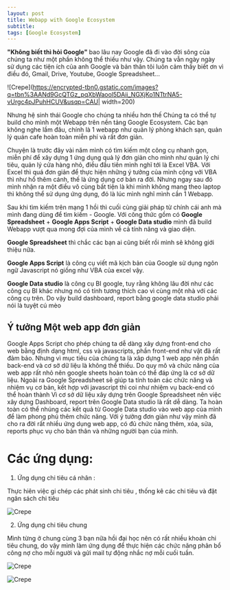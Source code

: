 ```yaml
---
layout: post
title: Webapp with Google Ecosystem
subtitle:  
tags: [Google Ecosystem]
---
```



**"Không biết thì hỏi Google"** bao lâu nay Google đã đi vào đời sông của chúng ta như một phần không thể thiếu như vậy. 
Chúng ta vẫn ngày ngày sử dụng các tiện ích của anh Google và bản thân tôi luôn cảm thấy biết ơn vì điều đó, Gmail, 
Drive, Youtube, Google Spreadsheet...

![Crepe](https://encrypted-tbn0.gstatic.com/images?q=tbn%3AANd9GcQTGz_pqXbWaool5DAii_NGXjKo1NTtrNA5-vUrgc4pJPuhHCUV&usqp=CAU| width=200)



Nhưng hệ sinh thái Google cho chúng ta nhiều hơn thế Chúng ta có thể tự build cho mình một Webapp trên nền tảng Google Ecosystem. Các bạn không nghe lầm đâu, chính là 1 webapp như quản lý phòng khách sạn, quản lý quán cafe hoàn toàn miễn phí và rất đơn giản.

Chuyện là trước đây vài năm mình có tìm kiếm một công cụ nhanh gọn, miễn phí để xây dựng 1 ứng dụng quả lý đơn giản cho mình như quản lý chi tiêu, quản lý cửa hàng nhỏ, điều đầu tiên mình nghĩ tới là  Excel VBA. Với Excel thì quá đơn giản để thực hiện những ý tưởng của mình cộng với VBA thì như hổ thêm cánh, thế là ứng dụng cơ bản ra đời. Nhưng ngay sau đó mình nhận ra một điều vô cùng bất tiện là khi mình không mang theo laptop thì không thể sử dụng ứng dụng, đó là lúc mình nghĩ mình cần 1 Webapp.

Sau khi tìm kiếm trên mạng 1 hồi thì cuối cùng giải pháp từ chính cái anh mà mình đang dùng để tìm kiếm - Google. Với công thức gồm có **Google Spreadsheet** + **Google Apps Script** + **Google Data studio** mình đã build Webapp vượt qua mong đợi của mình về cả tính năng và giao diện.

**Google Spreadsheet** thì chắc các bạn ai cũng biết rồi mình sẽ không giới thiệu nữa. 

**Google Apps Script** là công cụ viết mã kịch bản của Google sử dụng ngôn ngữ Javascript nó giống như VBA của excel vậy.

**Google Data studio** là công cụ BI google, tuy rằng không lâu đời như các công cụ BI khác nhưng nó có tính tương thích cao vì cùng một nhà với các công cụ trên. Do vậy build dashboard, report bằng google data studio phải nói là tuyệt cú mèo



## Ý tưởng Một web app đơn giản

Google Apps Script cho phép chúng ta dễ dàng xây dựng front-end cho web bằng định dạng html, css và javascripts, phần front-end như vật đã rất đảm bảo. Nhưng vì mục tiêu của chúng ta là xâp dựng 1 web app nên phần back-end và cơ sở dữ liệu là không thể thiếu. 
Do quy mô và chức năng của web app rất nhỏ nên google sheets hoàn toàn có thể đáp ứng là cơ sở dữ liệu. Ngoài ra Google Spreadsheet sẽ giúp ta tính toán các chức năng và nhiệm vụ cơ bản, kết hợp với javascript thì coi như nhiệm vụ back-end có thể hoàn thành 
Vì cơ sở dữ liệu xây dựng trên Google Spreadsheet nên việc xây dựng Dashboard, report trên Google Data studio là rất dễ dàng. Ta hoàn toàn có thể nhúng các kết quả từ Google Data studio vào web app của mình để làm phong phú thêm chức năng. 
Với ý tưởng đơn giản như vậy mình đã cho ra đời rất nhiều ứng dụng web app, có đủ chức năng thêm, xóa, sửa, reports phục vụ cho bản thân và những người bạn của mình.

# Các ứng dụng:

1. Ứng dụng chi tiêu cá nhân :  

Thực hiên việc gi chép các phát sinh chi tiêu , thống kê các chi tiêu và đặt ngân sách chi tiêu

![Crepe](https://raw.githubusercontent.com/minmax49/minmax49.github.io/master/img/google_app_0.png)

2. Ứng dụng chi tiêu chung 

Mình từng ở chung cùng 3 bạn nữa hồi đại học nên có rất nhiều khoản chi tiêu chung, do vậy mình làm ứng dụng để thực hiện các chức năng phân bổ công nợ cho mỗi người và gửi mail tự động nhắc nợ mỗi cuối tuần.

![Crepe](https://raw.githubusercontent.com/minmax49/minmax49.github.io/master/img/google_app_1.png)


![Crepe](https://raw.githubusercontent.com/minmax49/minmax49.github.io/master/img/google_app_2.png)

